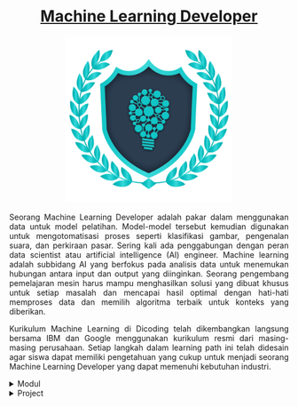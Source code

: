 [<h1 align="center">Machine Learning Developer</h1>](https://www.dicoding.com/learningpaths/30)

<p align="center">
  <img src="Assets/mldlogo.png" height="300">
</p>

<p align="justify">
Seorang Machine Learning Developer adalah pakar dalam menggunakan data untuk model pelatihan. Model-model tersebut kemudian digunakan untuk mengotomatisasi proses seperti klasifikasi gambar, pengenalan suara, dan perkiraan pasar. Sering kali ada penggabungan dengan peran data scientist atau artificial intelligence (AI) engineer. Machine learning adalah subbidang AI yang berfokus pada analisis data untuk menemukan hubungan antara input dan output yang diinginkan. Seorang pengembang pemelajaran mesin harus mampu menghasilkan solusi yang dibuat khusus untuk setiap masalah dan mencapai hasil optimal dengan hati-hati memproses data dan memilih algoritma terbaik untuk konteks yang diberikan.
</p>

<p align="justify">
Kurikulum Machine Learning di Dicoding telah dikembangkan langsung bersama IBM dan Google menggunakan kurikulum resmi dari masing-masing perusahaan. Setiap langkah dalam learning path ini telah didesain agar siswa dapat memiliki pengetahuan yang cukup untuk menjadi seorang Machine Learning Developer yang dapat memenuhi kebutuhan industri.
</p>

<details><summary>Modul</summary>
</br>
<details><summary>01. Belajar Dasar Visualisasi Data</summary>
</br>
<p align="center">
<img src="Assets/mld01.jpg" width="300">
</p>
<p align="justify">
Pelajari teknik dasar untuk representasi hasil secara visual sehingga dapat menceritakan dan mempresentasikan data secara efektif.
</p>

### Silabus

- **Pendahuluan** : Pengenalan tentang definisi visualisasi data, media visualisasi data, tools dalam visualisasi data, dan konteks data. (1 jam 39 menit)
Persiapan
- **Data Pra-Visualisasi** : Pengenalan tentang tools aplikasi spreadsheet menggunakan Google Sheets mulai dari navigasi hingga fungsi-fungsi yang bisa digunakan untuk mengolah data.
- **Transformasi Data ke Visual** : Cara untuk mengubah data menjadi bentuk grafik, kesalahan umum dalam visualisasi data, pentingnya dokumentasi data, bagaimana cara bercerita dengan data, dan praktek terbaik dalam visualisasi yang efektif seperti prinsip Gestalt, konsep Preattentive Attributes, dan konsep teori desain.
- **Penutup** : Bagaimana visualisasi data digunakan dalam dunia pemrograman sehingga terlihat jelas langkah berikutnya yang dapat ditempuh siswa.

</details>


<details><summary>02. Memulai Pemrograman Dengan Python</summary>
</br>
<p align="center">
<img src="Assets/mld02.jpg" width="300">
</p>
<p align="justify">
Belajar Python yang menjadi landasan penting berbagai tren industri seperti ilmu data, pemelajaran mesin, dan manajemen infrastruktur.
</p>

### Silabus

- **Pendahuluan** : Pengenalan mengenai bahasa Python dan cara instalasi-nya.
- **Dasar Python** : Menjelaskan mode operasi dan style guide penulisan pada Python.
- **Tipe Data pada Python** : Menjelaskan tipe data pada Python, seperti Number, String, List, dan Set.
- **Input/Output dan Operasi pada Python** : Menjelaskan mekanisme input/output pada Python, dan juga operasi pada Python seperti operasi pada list, manipulasi string, operator, operands, dan expression.
- **Style Guide pada Python** : Menjelaskan style guide pada Python, PEP8, formatting kode, statement gabungan, dan prinsip penamaan.
- **Control Flow** : Menjelaskan flow control pada Python, percabangan dan perulangan.
- **Penanganan Kesalahan** : Menjelaskan cara menangani kesalahan ketika terjadi kesalahan syntax atau pengecualian di Python.
- **Fungsi dan Method** : Menjelaskan fungsi dan method pada Python, argument, dan parameter.
- **Pemrograman Berorientasi Objek** : Menjelaskan pemrograman berorientasi objek pada Python seperti object, class, method, inheritance, dan implementation.
- **Unit Testing** : Memahami teknik pengujian program secara otomatis pada Python dengan unit testing beserta contoh implementasinya.
- **Library Populer** : Mempelajari beberapa library populer pada Python seperti String, OS, Pickle, JSON, Scrapper, Regex, dan Argument Parser.
</details>

<details><summary>03. Belajar Machine Learning untuk Pemula</summary>
</br>
<p align="center">
<img src="Assets/mld03.jpg" height="300">
</p>
<p align="justify">
Pelajari materi dasar pengembangan machine learning dan langkah menciptakan model machine learning pertamamu untuk memproses data.
</p>

### Silabus

- **Pengenalan Data** : Pengenalan ke machine learning dan teknik-teknik untuk pengolahan data, seperti data collecting, data cleaning, dan data processing.
- **Supervised dan Unsupervised Learning** : Memahami 2 jenis machine learning yaitu supervised dan unsupervised learning, dengan contoh model regresi linear dan decision tree.
- **Support Vector Machine (SVM)** : Menjelaskan tentang SVM, salah satu model machine learning yang populer. Di sini juga akan belajar tentang clustering dengan k-means.
- **Dasar-Dasar Machine Learning** : Menjelaskan tentang alur kerja (workflow) dari suatu proyek machine learning, dan juga menjelaskan overfitting, underfitting, dan model selection.
- **Neural Network** : Belajar mengenal dasar dari neural network. Akan diterangkan mengenai multi layer perceptron serta convolutional neural network dalam image classification.
- **TensorFlow** : Belajar tentang library TensorFlow, sebuah powerful library yang dipakai untuk mengembangkan project machine learning. (4 jam 5 menit)
</details>

<details><summary>04. Belajar Pengembangan Machine Learning</summary>
</br>
<p align="center">
<img src="Assets/mld04.jpg" height="300">
</p>
<p align="justify">
Pelajari implementasi machine learning pada industri mulai dari computer vision, natural language, serta deployment proyek machine learning.
</p>

### Silabus

- **Problem Framing** : Mempelajari bagaimana merumuskan solusi machine learning untuk suatu masalah.
- **Membuat dan Melatih Model Neural Network dengan Keras and TensorFlow** : Belajar mengembangkan model dengan format data berbeda, membuat plot akurasi dan loss dari model, penggunaan callback, TensorFlow dataset, dan batch loading.
- **Sistem Rekomendasi** : Mengenal teknik yang dipakai dalam sistem rekomendasi seperti collaborative dan content based filtering, serta sistem rekomendasi menggunakan jaringan saraf.
- **Natural Language Processing (NLP) dengan TensorFlow** : Belajar mengolah kata menggunakan TensorFlow.
- **Time Series** : Belajar mengembangkan model untuk prediksi data time series.
- **Reinforcement Learning** : Teknik melatih model berdasarkan teori hadiah dan hukuman, menggunakan Keras, game playing agent, serta algoritma minimax.
- **Deployment** : Menjelaskan bagaimana men-deploy model machine learning ke aplikasi website dan Android dengan menggunakan TensorFlow.

</details>

<details><summary>05. Machine Learning Terapan</summary>
</br>
<p align="center">
<img src="Assets/mld05.jpg" height="300">
</p>
<p align="justify">
Pelajari penerapan machine learning dengan real-world projects mulai dari predictive analytics, sentiment analysis, dan sistem rekomendasi.
</p>

### Silabus

- **Machine Learning System Design** : Mempelajari tahapan-tahapan dalam menyusun sistem machine learning dan memahami desain sistem machine learning.
- **Menyusun Proyek Machine Learning** : Mempelajari bagaimana tahapan dalam menyusun proyek machine learning, mampu mengomunikasikan dan memublikasikan proyek machine learning untuk membangun portofolio.
- **Studi Kasus Pertama terkait Predictive Analytics** : Mempelajari algoritma k-Nearest Neighbor, Random Forest, dan AdaBoost serta penerapannya untuk kasus predictive analytics.
- **Studi Kasus Kedua tentang Analisis Sentimen** : Mempelajari bagaimana membuat model analisis sentimen dengan teknik Deep Learning dan Support Vector Machine.
- **Studi Kasus Ketiga dengan topik Computer Vision** : Mempelajari teknik computer vision untuk pengenalan gambar dan deteksi objek pada gambar.
- **Studi Kasus Keempat mengenai Sistem Rekomendasi** : Mempelajari metode yang digunakan dalam Sistem Rekomendasi serta mampu membuat proyek Sistem Rekomendasi.
</details>
</br>
</details>



<details><summary>Project</summary>
</br>
<details><summary>01. Belajar Dasar Visualisasi Data</summary>
</details>

<details><summary>02. Memulai Pemrograman Dengan Python</summary>
</details>

<details><summary>03. Belajar Machine Learning untuk Pemula</summary>
  
- [**Proyek Akhir : Klasifikasi Gambar**](https://github.com/tonishndr/machine-learning-developer/blob/main/belajar-machine-learning-untuk-pemula/image-classification.ipynb)

</details>

<details><summary>04. Belajar Pengembangan Machine Learning</summary>
  
- [**Proyek Pertama : Membuat Model NLP dengan TensorFlow**](https://github.com/tonishndr/machine-learning-developer/blob/main/belajar-pengembangan-machine-learning/Proyek-Pertama-Membuat-Model-NLP-dengan-TensorFlow.ipynb)
- [**Proyek Kedua : Membuat Model Machine Learning dengan Data Time Series**](https://github.com/tonishndr/machine-learning-developer/blob/main/belajar-pengembangan-machine-learning/Proyek-Kedua-Membuat-Model-Machine-Learning-dengan-Data-Time-Series.ipynb)
- [**Proyek Akhir : Image Classification Model Deployment**](https://github.com/tonishndr/machine-learning-developer/blob/main/belajar-pengembangan-machine-learning/Proyek-Akhir-Image-Classification-Model-Deployment.ipynb)
  
</details>

<details><summary>05. Machine Learning Terapan</summary>
</details>
   
</details>

